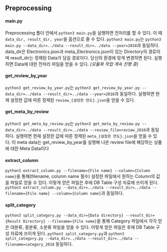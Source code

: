 ## Preprocessing
#### main.py
Preprocessing 폴더 안에서 ```python3 main.py```을 실행하면 전처리를 할 수 있다. 이 때 ```data_dir, result_dir, year```을 옵션으로 줄 수 있다. ```python3 main.py```는 ```python3 main.py --data_dir=../data --result_dir=../data --year=2018```과 동일하다. data_dir은 Electronics.json과 meta_Electronics.json이 있는 Directory의 경로이며 result_dir는 정제된 Data가 담길 경로이다. 당신의 환경에 맞게 변경하면 된다. 실행하면 Data에 대한 전처리 파일을 얻을 수 있다. 
_(모듈화 작업 계속 진행 중)_
#### get_review_by_year
```python3 get_review_by_year.py```는 ```python3 get_review_by_year.py --data_dir=../data --result_dir=../data --year=2018```과 동일하다. 실행하면 현재 설정한 값에 따른 정제된 ```review_{설정한 연도}.json```을 얻을 수 있다.
#### get_meta_by_review
```python3 get_meta_by_review.py```는 ```python3 get_meta_by_review.py --data_dir=../data --result_dir=../data --review_file=review_2018```과 동일하다. 실행하면 현재 설정한 값에 따른 정제된 ```meta_{설정한 연도}.json```을 얻을 수 있다. 이 meta data는 get_review_by_year를 실행해 나온 review file에 해당하는 상품에 대한 Meta Data이다
#### extract_column
```python3 extract_column.py --filename={File name} --column={Column name}```을 통해(filename, column name 필수) 설정한 파일에서 원하는 Column의 값을 파일로 얻을 수 있다. 이렇게 얻은 파일은 후에 DB Table 구성 자료에 쓰이게 된다. ```python3 extract_column.py --data_dir=../data --result_dir=../data --filename={File name} --column={Column name}```과 동일하다.
#### split_category
```python3 split_category.py --data_dir={Data directory} --result_dir={Result Directory} --filename={File name}```을 통해 Category 파일에서 각각 얻은 대분류, 중분류, 소분류 파일을 얻을 수 있다. 이렇게 얻은 파일은 후에 DB Table 구성 자료에 쓰이게 된다. ```python3 split_category.py```과 ```python3 split_category.py --data_dir=../data --result_dir=../data --filename=category_2018``` 동일하다.
